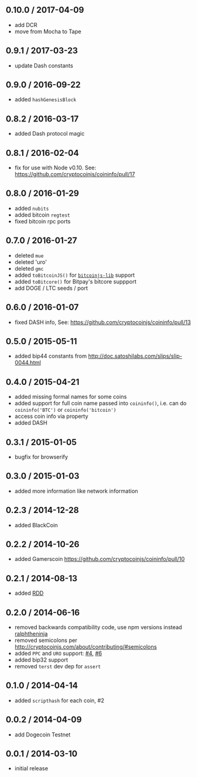 0.10.0 / 2017-04-09
-------------------
- add DCR
- move from Mocha to Tape

0.9.1 / 2017-03-23
-------------------
- update Dash constants

0.9.0 / 2016-09-22
------------------
- added `hashGenesisBlock`

0.8.2 / 2016-03-17
------------------
- added Dash protocol magic

0.8.1 / 2016-02-04
------------------
- fix for use with Node v0.10. See: https://github.com/cryptocoinjs/coininfo/pull/17

0.8.0 / 2016-01-29
------------------
- added `nubits`
- added bitcoin `regtest`
- fixed bitcoin rpc ports

0.7.0 / 2016-01-27
------------------
- deleted `mue`
- deleted 'uro'
- deleted `gmc`
- added `toBitcoinJS()` for [`bitcoinjs-lib`](https://github.com/bitcoinjs/bitcoinjs-lib) support
- added `toBitcore()` for Bitpay's bitcore suppport
- add DOGE / LTC seeds / port

0.6.0 / 2016-01-07
------------------
- fixed DASH info, See: https://github.com/cryptocoinjs/coininfo/pull/13

0.5.0 / 2015-05-11
------------------
- added bip44 constants from http://doc.satoshilabs.com/slips/slip-0044.html

0.4.0 / 2015-04-21
------------------
- added missing formal names for some coins
- added support for full coin name passed into `coininfo()`, i.e. can do `coininfo('BTC')` or `coininfo('bitcoin')`
- access coin info via property
- added DASH

0.3.1 / 2015-01-05
------------------
- bugfix for browserify

0.3.0 / 2015-01-03
------------------
- added more information like network information

0.2.3 / 2014-12-28
------------------
- added BlackCoin

0.2.2 / 2014-10-26
------------------
- added Gamerscoin https://github.com/cryptocoinjs/coininfo/pull/10

0.2.1 / 2014-08-13
------------------
- added [RDD](https://github.com/cryptocoinjs/coininfo/pull/7)

0.2.0  / 2014-06-16
-------------------
* removed backwards compatibility code, use npm versions instead [ralphtheninja](https://github.com/cryptocoinjs/coininfo/pull/3)
* removed semicolons per http://cryptocoinjs.com/about/contributing/#semicolons
* added `PPC` and `URO` support: [#4](https://github.com/cryptocoinjs/coininfo/issues/4), [#6](https://github.com/cryptocoinjs/coininfo/pull/6)
* added bip32 support
* removed `terst` dev dep for `assert`

0.1.0 / 2014-04-14
------------------
* added `scripthash` for each coin, #2

0.0.2 / 2014-04-09
------------------
* add Dogecoin Testnet

0.0.1 / 2014-03-10
------------------
* initial release
